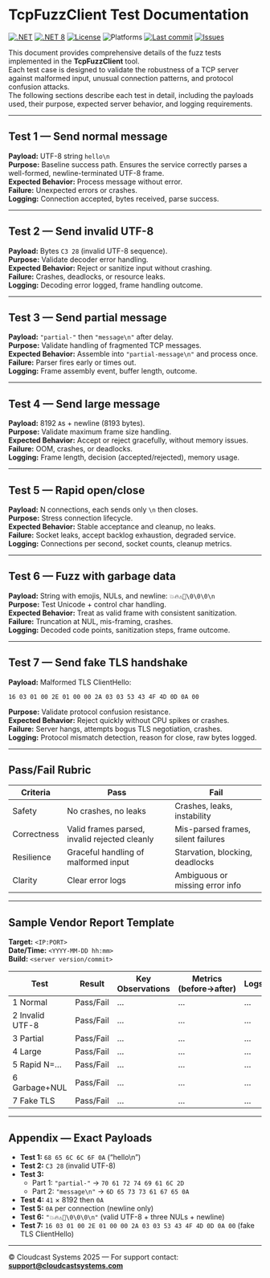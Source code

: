 # TcpFuzzClient Test Documentation

[![.NET](https://github.com/cloudcastsystemsau/TestTCPFuzz/actions/workflows/dotnet.yml/badge.svg)](https://github.com/cloudcastsystemsau/TestTCPFuzz/actions/workflows/dotnet.yml)
[![.NET 8](https://img.shields.io/badge/.NET-8.0-blueviolet)](https://dotnet.microsoft.com/)
[![License](https://img.shields.io/github/license/cloudcastsystemsau/TestTCPFuzz)](https://github.com/cloudcastsystemsau/TestTCPFuzz/blob/main/LICENSE)
![Platforms](https://img.shields.io/badge/platform-Windows%20%7C%20Linux%20%7C%20macOS-lightgrey)
[![Last commit](https://img.shields.io/github/last-commit/cloudcastsystemsau/TestTCPFuzz)](https://github.com/cloudcastsystemsau/TestTCPFuzz/commits)
[![Issues](https://img.shields.io/github/issues/cloudcastsystemsau/TestTCPFuzz)](https://github.com/cloudcastsystemsau/TestTCPFuzz/issues)

This document provides comprehensive details of the fuzz tests implemented in the **TcpFuzzClient** tool.  
Each test case is designed to validate the robustness of a TCP server against malformed input, unusual connection patterns, and protocol confusion attacks.  
The following sections describe each test in detail, including the payloads used, their purpose, expected server behavior, and logging requirements.

---

## Test 1 — Send normal message
**Payload:** UTF-8 string `hello\n`  
**Purpose:** Baseline success path. Ensures the service correctly parses a well-formed, newline-terminated UTF-8 frame.  
**Expected Behavior:** Process message without error.  
**Failure:** Unexpected errors or crashes.  
**Logging:** Connection accepted, bytes received, parse success.

---

## Test 2 — Send invalid UTF-8
**Payload:** Bytes `C3 28` (invalid UTF-8 sequence).  
**Purpose:** Validate decoder error handling.  
**Expected Behavior:** Reject or sanitize input without crashing.  
**Failure:** Crashes, deadlocks, or resource leaks.  
**Logging:** Decoding error logged, frame handling outcome.

---

## Test 3 — Send partial message
**Payload:** `"partial-"` then `"message\n"` after delay.  
**Purpose:** Validate handling of fragmented TCP messages.  
**Expected Behavior:** Assemble into `"partial-message\n"` and process once.  
**Failure:** Parser fires early or times out.  
**Logging:** Frame assembly event, buffer length, outcome.

---

## Test 4 — Send large message
**Payload:** 8192 `A`s + newline (8193 bytes).  
**Purpose:** Validate maximum frame size handling.  
**Expected Behavior:** Accept or reject gracefully, without memory issues.  
**Failure:** OOM, crashes, or deadlocks.  
**Logging:** Frame length, decision (accepted/rejected), memory usage.

---

## Test 5 — Rapid open/close
**Payload:** N connections, each sends only `\n` then closes.  
**Purpose:** Stress connection lifecycle.  
**Expected Behavior:** Stable acceptance and cleanup, no leaks.  
**Failure:** Socket leaks, accept backlog exhaustion, degraded service.  
**Logging:** Connections per second, socket counts, cleanup metrics.

---

## Test 6 — Fuzz with garbage data
**Payload:** String with emojis, NULs, and newline: `💥🔥⚠️🐛\0\0\0\n`  
**Purpose:** Test Unicode + control char handling.  
**Expected Behavior:** Treat as valid frame with consistent sanitization.  
**Failure:** Truncation at NUL, mis-framing, crashes.  
**Logging:** Decoded code points, sanitization steps, frame outcome.

---

## Test 7 — Send fake TLS handshake
**Payload:** Malformed TLS ClientHello:  
```
16 03 01 00 2E 01 00 00 2A 03 03 53 43 4F 4D 0D 0A 00
```  
**Purpose:** Validate protocol confusion resistance.  
**Expected Behavior:** Reject quickly without CPU spikes or crashes.  
**Failure:** Server hangs, attempts bogus TLS negotiation, crashes.  
**Logging:** Protocol mismatch detection, reason for close, raw bytes logged.

---

## Pass/Fail Rubric

| Criteria   | Pass                                           | Fail                                               |
|------------|-----------------------------------------------|---------------------------------------------------|
| Safety     | No crashes, no leaks                          | Crashes, leaks, instability                       |
| Correctness| Valid frames parsed, invalid rejected cleanly | Mis-parsed frames, silent failures                |
| Resilience | Graceful handling of malformed input          | Starvation, blocking, deadlocks                   |
| Clarity    | Clear error logs                              | Ambiguous or missing error info                   |

---

## Sample Vendor Report Template

**Target:** `<IP:PORT>`  
**Date/Time:** `<YYYY-MM-DD hh:mm>`  
**Build:** `<server version/commit>`

| Test | Result | Key Observations | Metrics (before→after) | Logs/Artifacts |
|------|--------|------------------|------------------------|----------------|
| 1 Normal         | Pass/Fail | … | … | … |
| 2 Invalid UTF-8  | Pass/Fail | … | … | … |
| 3 Partial        | Pass/Fail | … | … | … |
| 4 Large          | Pass/Fail | … | … | … |
| 5 Rapid N=…      | Pass/Fail | … | … | … |
| 6 Garbage+NUL    | Pass/Fail | … | … | … |
| 7 Fake TLS       | Pass/Fail | … | … | … |

---

## Appendix — Exact Payloads

- **Test 1:** `68 65 6C 6C 6F 0A` (“hello\n”)  
- **Test 2:** `C3 28` (invalid UTF-8)  
- **Test 3:**  
  - Part 1: `"partial-"` → `70 61 72 74 69 61 6C 2D`  
  - Part 2: `"message\n"` → `6D 65 73 73 61 67 65 0A`  
- **Test 4:** `41` × 8192 then `0A`  
- **Test 5:** `0A` per connection (newline only)  
- **Test 6:** `"💥🔥⚠️🐛\0\0\0\n"` (valid UTF-8 + three NULs + newline)  
- **Test 7:** `16 03 01 00 2E 01 00 00 2A 03 03 53 43 4F 4D 0D 0A 00` (fake TLS ClientHello)

---

© Cloudcast Systems 2025 — For support contact: **support@cloudcastsystems.com**
